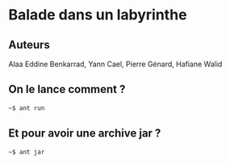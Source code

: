 # Balade dans un labyrinthe
## Auteurs
Alaa Eddine Benkarrad, Yann Cael, Pierre Génard, Hafiane Walid

## On le lance comment ?
```bash
~$ ant run
```

## Et pour avoir une archive jar ?
```bash
~$ ant jar
```
